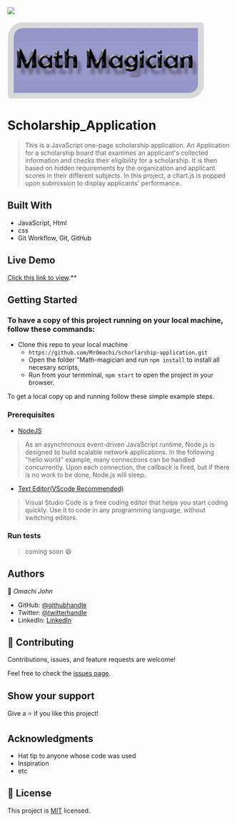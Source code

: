 ![](https://img.shields.io/badge/Microverse-blueviolet)

![](https://raw.githubusercontent.com/aceDavon/math-magician/development/src/img/__mockup__/MathMagician.jpg)

# Scholarship_Application

> This is a JavaScript one-page scholarship application. An Application for a scholarship board that examines an applicant's collected information and checks their eligibility for a scholarship. It is then based on hidden requirements by the organization and applicant scores in their different subjects. In this project, a chart.js is popped upon submission to display applicants' performance.


## Built With

- JavaScript, Html
- css
- Git Workflow, Git, GitHub

## Live Demo

[Click this link to view](https://stellar-gelato-8786e2.netlify.app/).\*\*

## Getting Started

### To have a copy of this project running on your local machine, follow these commands:

- Clone this repo to your local machine
  - `https://github.com/MrOmachi/schorlarship-application.git`
  - Open the folder "Math-magician and run `npm install` to install all necesary scripts,
  - Run from your termminal, `npm start` to open the project in your browser.

To get a local copy up and running follow these simple example steps.

### Prerequisites

- [NodeJS](https://nodejs.org/en/docs/)

> As an asynchronous event-driven JavaScript runtime, Node.js is designed to build scalable network applications. In the following "hello world" example, many connections can be handled concurrently. Upon each connection, the callback is fired, but if there is no work to be done, Node.js will sleep.

- [Text Editor(VScode Recommended)](https://code.visualstudio.com/)

> Visual Studio Code is a free coding editor that helps you start coding quickly. Use it to code in any programming language, without switching editors.

### Run tests

> coming soon :smile:


## Authors

👤 _Omachi John_

- GitHub: [@githubhandle](https://github.com/MrOmachi)
- Twitter: [@twitterhandle](https://twitter.com/Mr_Omachi)
- LinkedIn: [LinkedIn](https://www.linkedin.com/mwlite/in/john-omachi-00446210b)

## 🤝 Contributing

Contributions, issues, and feature requests are welcome!

Feel free to check the [issues page](../../issues/).

## Show your support

Give a ⭐️ if you like this project!

## Acknowledgments

- Hat tip to anyone whose code was used
- Inspiration
- etc

## 📝 License

This project is [MIT](./MIT.md) licensed.
